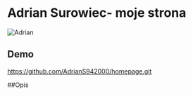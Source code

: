 # Adrian Surowiec-  moje strona
![Adrian](images/AdrianS.jpg)
## Demo 


https://github.com/AdrianS942000/homepage.git



##Opis
